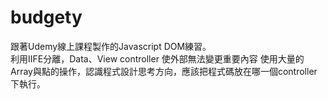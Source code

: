# budgety

跟著Udemy線上課程製作的Javascript DOM練習。<br/>
利用IIFE分離，Data、View controller 使外部無法變更重要內容
使用大量的Array與點的操作，認識程式設計思考方向，應該把程式碼放在哪一個controller下執行。
